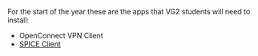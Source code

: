 For the start of the year these are the apps that VG2 students will need to install:
- OpenConnect VPN Client
- [SPICE Client]([Download](https://www.spice-space.org/download.html))